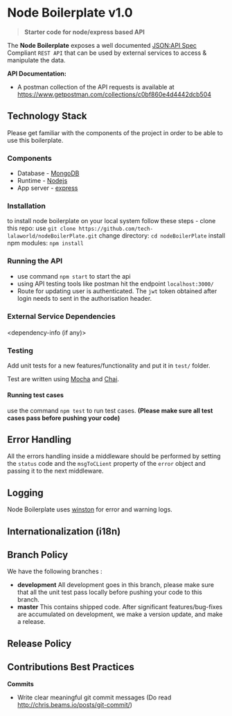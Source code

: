 # Node Boilerplate v1.0

> **Starter code for node/express based API**

The **Node Boilerplate** exposes a well documented [JSON:API Spec](http://jsonapi.org/) Compliant `REST API` that can be used by external services to access & manipulate the data.

**API Documentation:**
-  A postman collection of the API requests is available at https://www.getpostman.com/collections/c0bf860e4d4442dcb504

## Technology Stack

Please get familiar with the components of the project in order to be able to use this boilerplate.

### Components

* Database - [MongoDB](https://www.mongodb.com/)
* Runtime - [Nodejs](https://nodejs.org/en/)
* App server - [express](https://expressjs.com/)

### Installation
to install node boilerplate on your local system follow these steps -
clone this repo: use `git clone https://github.com/tech-lalaworld/nodeBoilerPlate.git`
change directory: `cd nodeBoilerPlate`
install npm modules: `npm install`

### Running the API
* use command `npm start` to start the api
* using API testing tools like postman hit the endpoint `localhost:3000/`
* Route for updating user is authenticated. The `jwt` token obtained after login needs to sent in the authorisation header.

### External Service Dependencies

#### <Dependency-name>
<dependency-info (if any)>

### Testing

Add unit tests for a new features/functionality and put it in `test/` folder.

Test are written using [Mocha](https://mochajs.org/) and [Chai](http://www.chaijs.com/).

#### Running test cases
use the command `npm test` to run test cases. **(Please make sure all test cases pass before pushing your code)**

## Error Handling
All the errors handling inside a middleware should be performed by setting the `status` code and the `msgToCLient` property of the `error` object and passing it to the next middleware.

## Logging

Node Boilerplate uses [winston](https://github.com/winstonjs/winston#readme) for error and warning logs.

## Internationalization (i18n)
<Internationalization  info>

## Branch Policy

We have the following branches :
 * **development**
    All development goes in this branch, please make sure that all the unit test pass locally before pushing your code to this branch.
 * **master**
   This contains shipped code. After significant features/bug-fixes are accumulated on development, we make a version update, and make a release.

## Release Policy
<release-policy info>

## Contributions Best Practices

**Commits**
* Write clear meaningful git commit messages (Do read http://chris.beams.io/posts/git-commit/)
